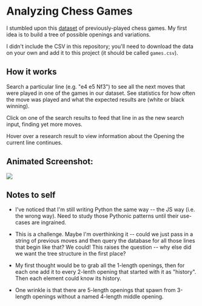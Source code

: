 # Analyzing Chess Games
I stumbled upon this [dataset](https://www.kaggle.com/datasnaek/chess) of previously-played chess games. My first idea is to build a tree of possible openings and variations.

I didn't include the CSV in this repository; you'll need to download the data on your own and add it to this project (it should be called `games.csv`).

## How it works
Search a particular line (e.g. "e4 e5 Nf3") to see all the next moves that were played in one of the games in our dataset. See statistics for how often the move was played and what the expected results are (white or black winning).

Click on one of the search results to feed that line in as the new search input, finding yet more moves.

Hover over a research result to view information about the Opening the current line continues.

## Animated Screenshot:
![](https://media.giphy.com/media/l1t965X1maREPWKwcG/giphy.gif)

## Notes to self
- I've noticed that I'm still writing Python the same way -- the JS way (i.e. the wrong way). Need to study those Pythonic patterns until their use-cases are ingrained.
- This is a challenge. Maybe I'm overthinking it -- could we just pass in a string of previous moves and then query the database for all those lines that begin like that? We could! This raises the question -- why else did we want the tree structure in the first place?

- My first thought would be to grab all the 1-length openings, then for each one add it to every 2-lenth opening that started with it as "history". Then each element could know its history.
- One wrinkle is that there are 5-length openings that spawn from 3-length openings without a named 4-length middle opening.
